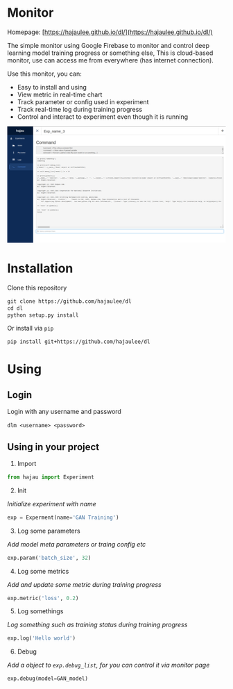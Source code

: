 # Monitor

Homepage: [https://hajaulee.github.io/dl/](https://hajaulee.github.io/dl/)

The simple monitor using Google Firebase to monitor and control deep learning model training progress or something else,
This is cloud-based monitor, use can access me from everywhere (has internet connection).

Use this monitor, you can:

* Easy to install and using
* View metric in real-time chart 
* Track parameter or config used in experiment
* Track real-time log during training progress
* Control and interact to experiment even though it is running

![Preview command tab](./images/command.png)

# Installation

Clone this repository

```
git clone https://github.com/hajaulee/dl
cd dl
python setup.py install
```

Or install via `pip`

```
pip install git+https://github.com/hajaulee/dl
```


# Using

## Login

Login with any username and password

``` dlm <username> <password> ```

## Using in your project

1. Import

```python 
from hajau import Experiment
```

2. Init

_Initialize experiment with name_

```python 
exp = Experment(name='GAN Training')
```

3. Log some parameters

_Add model meta parameters or traing config etc_

```python 
exp.param('batch_size', 32)
```

4. Log some metrics

_Add and update some metric during training progress_

```python 
exp.metric('loss', 0.2)
```

5. Log somethings

_Log something such as training status during training progress_

```python 
exp.log('Hello world')
```

6. Debug

_Add a object to `exp.debug_list`, for you can control it via monitor page_

```python 
exp.debug(model=GAN_model)
```


